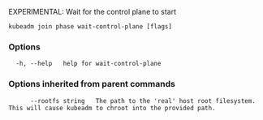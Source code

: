 
EXPERIMENTAL: Wait for the control plane to start

```
kubeadm join phase wait-control-plane [flags]
```

### Options

```
  -h, --help   help for wait-control-plane
```

### Options inherited from parent commands

```
      --rootfs string   The path to the 'real' host root filesystem. This will cause kubeadm to chroot into the provided path.
```
